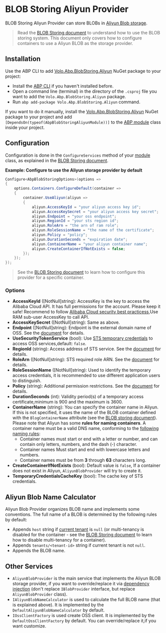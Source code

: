 # BLOB Storing Aliyun Provider

BLOB Storing Aliyun Provider can store BLOBs in [Aliyun Blob storage](https://help.aliyun.com/product/31815.html).

> Read the [BLOB Storing document](Blob-Storing.md) to understand how to use the BLOB storing system. This document only covers how to configure containers to use a Aliyun BLOB as the storage provider.

## Installation

Use the ABP CLI to add [Volo.Abp.BlobStoring.Aliyun](https://www.nuget.org/packages/Volo.Abp.BlobStoring.Aliyun) NuGet package to your project:

* Install the [ABP CLI](https://docs.abp.io/en/abp/latest/CLI) if you haven't installed before.
* Open a command line (terminal) in the directory of the `.csproj` file you want to add the `Volo.Abp.BlobStoring.Aliyun` package.
* Run `abp add-package Volo.Abp.BlobStoring.Aliyun` command.

If you want to do it manually, install the [Volo.Abp.BlobStoring.Aliyun](https://www.nuget.org/packages/Volo.Abp.BlobStoring.Aliyun) NuGet package to your project and add `[DependsOn(typeof(AbpBlobStoringAliyunModule))]` to the [ABP module](Module-Development-Basics.md) class inside your project.

## Configuration

Configuration is done in the `ConfigureServices` method of your [module](Module-Development-Basics.md) class, as explained in the [BLOB Storing document](Blob-Storing.md).

**Example: Configure to use the Aliyun storage provider by default**

````csharp
Configure<AbpBlobStoringOptions>(options =>
{
    options.Containers.ConfigureDefault(container =>
    {
        container.UseAliyun(aliyun =>
        {
            aliyun.AccessKeyId = "your aliyun access key id";
            aliyun.AccessKeySecret = "your aliyun access key secret";
            aliyun.Endpoint = "your oss endpoint";
            aliyun.RegionId = "your sts region id";
            aliyun.RoleArn = "the arn of ram role";
            aliyun.RoleSessionName = "the name of the certificate";
            aliyun.Policy = "policy";
            aliyun.DurationSeconds = "expiration date";
            aliyun.ContainerName = "your aliyun container name";
            aliyun.CreateContainerIfNotExists = false;
        });
    });
});
````

> See the [BLOB Storing document](Blob-Storing.md) to learn how to configure this provider for a specific container.

### Options

* **AccessKeyId** ([NotNull]string): AccessKey is the key to access the Alibaba Cloud API. It has full permissions for the account. Please keep it safe! Recommend to follow [Alibaba Cloud security best practicess](https://help.aliyun.com/document_detail/102600.html),Use RAM sub-user AccessKey to call API.
* **AccessKeySecret** ([NotNull]string): Same as above.
* **Endpoint** ([NotNull]string): Endpoint is the external domain name of OSS. See the [document](https://help.aliyun.com/document_detail/31837.html) for details. 
* **UseSecurityTokenService** (bool): Use [STS temporary credentials](https://help.aliyun.com/document_detail/100624.html) to access OSS services,default: `false`.
* **RegionId** (string): Access address of STS service. See the [document](https://help.aliyun.com/document_detail/66053.html) for details.
* **RoleArn** ([NotNull]string): STS required role ARN. See the [document](https://help.aliyun.com/document_detail/100624.html) for details.
* **RoleSessionName** ([NotNull]string): Used to identify the temporary access credentials, it is recommended to use different application users to distinguish.
* **Policy** (string): Additional permission restrictions. See the [document](https://help.aliyun.com/document_detail/100680.html) for details.
* **DurationSeconds** (int): Validity period(s) of a temporary access certificate,minimum is 900 and the maximum is 3600.
* **ContainerName** (string): You can specify the container name in Aliyun. If this is not specified, it uses the name of the BLOB container defined with the `BlogContainerName` attribute (see the [BLOB storing document](Blob-Storing.md)). Please note that Aliyun has some **rules for naming containers**. A container name must be a valid DNS name, conforming to the [following naming rules](https://help.aliyun.com/knowledge_detail/39668.html):
    * Container names must start or end with a letter or number, and can contain only letters, numbers, and the dash (-) character.
    * Container names Must start and end with lowercase letters and numbers.
    * Container names must be from **3** through **63** characters long.
* **CreateContainerIfNotExists** (bool): Default value is `false`, If a container does not exist in Aliyun, `AliyunBlobProvider` will try to create it.
* **TemporaryCredentialsCacheKey** (bool): The cache key of STS credentials.


## Aliyun Blob Name Calculator

Aliyun Blob Provider organizes BLOB name and implements some conventions. The full name of a BLOB is determined by the following rules by default:

* Appends `host` string if [current tenant](Multi-Tenancy.md) is `null` (or multi-tenancy is disabled for the container - see the [BLOB Storing document](Blob-Storing.md) to learn how to disable multi-tenancy for a container).
* Appends `tenants/<tenant-id>` string if current tenant is not `null`.
* Appends the BLOB name.

## Other Services

* `AliyunBlobProvider` is the main service that implements the Aliyun BLOB storage provider, if you want to override/replace it via [dependency injection](Dependency-Injection.md) (don't replace `IBlobProvider` interface, but replace `AliyunBlobProvider` class).
* `IAliyunBlobNameCalculator` is used to calculate the full BLOB name (that is explained above). It is implemented by the `DefaultAliyunBlobNameCalculator` by default.
* `IOssClientFactory` is used create OSS client. It is implemented by the `DefaultOssClientFactory` by default. You can override/replace it,if you want customize.
